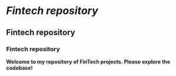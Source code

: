 # *Fintech repository*
## Fintech repository
### Fintech repository

**Welcome to my repository of FinTech projects. Please explore the codebase!**